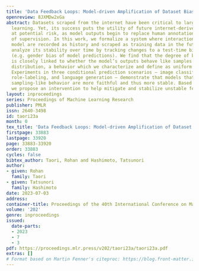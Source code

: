 ```yaml
---
title: 'Data Feedback Loops: Model-driven Amplification of Dataset Biases'
openreview: 8JXMDw2xGa
abstract: Datasets scraped from the internet have been critical to large-scale machine
  learning. Yet, its success puts the utility of future internet-derived datasets
  at potential risk, as model outputs begin to replace human annotations as a source
  of supervision. In this work, we formalize a system where interactions with one
  model are recorded as history and scraped as training data in the future. We then
  analyze its stability over time by tracking changes to a test-time bias statistic
  (e.g. gender bias of model predictions). We find that the degree of bias amplification
  is closely linked to whether the model’s outputs behave like samples from the training
  distribution, a behavior which we characterize and define as uniform faithfulness.
  Experiments in three conditional prediction scenarios – image classification, visual
  role-labeling, and language generation – demonstrate that models that exhibit a
  sampling-like behavior are more faithful and thus more stable. Based on this insight,
  we propose an intervention to help mitigate and stabilize unstable feedback systems.
layout: inproceedings
series: Proceedings of Machine Learning Research
publisher: PMLR
issn: 2640-3498
id: taori23a
month: 0
tex_title: 'Data Feedback Loops: Model-driven Amplification of Dataset Biases'
firstpage: 33883
lastpage: 33920
page: 33883-33920
order: 33883
cycles: false
bibtex_author: Taori, Rohan and Hashimoto, Tatsunori
author:
- given: Rohan
  family: Taori
- given: Tatsunori
  family: Hashimoto
date: 2023-07-03
address: 
container-title: Proceedings of the 40th International Conference on Machine Learning
volume: '202'
genre: inproceedings
issued:
  date-parts:
  - 2023
  - 7
  - 3
pdf: https://proceedings.mlr.press/v202/taori23a/taori23a.pdf
extras: []
# Format based on Martin Fenner's citeproc: https://blog.front-matter.io/posts/citeproc-yaml-for-bibliographies/
---
```

